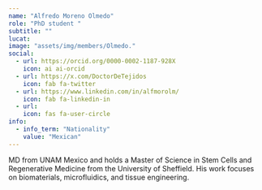 ```yaml
---
name: "Alfredo Moreno Olmedo"
role: "PhD student "
subtitle: ""
lucat: 
image: "assets/img/members/Olmedo."
social:
  - url: https://orcid.org/0000-0002-1187-928X
    icon: ai ai-orcid
  - url: https://x.com/DoctorDeTejidos
    icon: fab fa-twitter
  - url: https://www.linkedin.com/in/alfmorolm/
    icon: fab fa-linkedin-in
  - url: 
    icon: fas fa-user-circle
info:
  - info_term: "Nationality"
    value: "Mexican"
---
```

MD from UNAM Mexico and holds a Master of Science in Stem Cells and Regenerative Medicine from the University of Sheffield. His work focuses on biomaterials, microfluidics, and tissue engineering.
